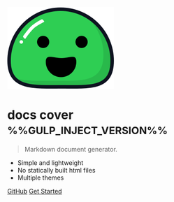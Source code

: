 <!-- _coverpage.md -->

![logo](_media/icon.svg)

# docs cover <small>%%GULP_INJECT_VERSION%%</small>

> Markdown document generator.

* Simple and lightweight
* No statically built html files
* Multiple themes

[GitHub](https://zhengxiangqi.github.io)
[Get Started](#Home)
